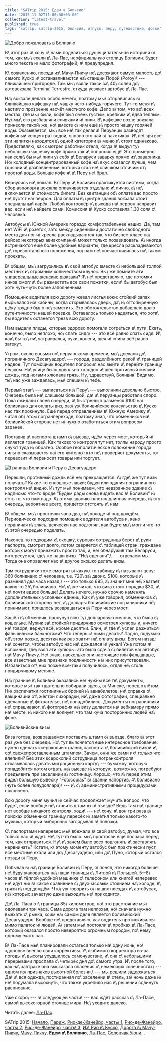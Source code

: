 ```yaml
---
title: "SATrip 2015: Едем в Боливию"
date: "2015-11-02T11:00:00+03:00"
collection: "latest-travel"
published: true
tags: "satrip, satrip-2015, боливия, отпуск, перу, путешествие, фотки"
---
```


![](/images/travel/2015-09-satrip/bolivia-cover.jpg "Добро пожаловать в Боливию")

В\ этот раз я\ хочу с\ вами поделиться душещипательной историей о\ том, как мы\ ехали в\ Ла-Пас, неофициальную столицу
Боливии. Будет много текста и\ мало фотографий, я\ предупредил.

<!--more-->

К\ сожалению, поезда из\ Мачу-Пикчу не\ доезжают самую малость до\ самого Куско и\ останавливаются на\ станции Порой
(Poroy)\ --- ближайшем пригороде. Там мы\ взяли такси за\ 40\ солей до\ автовокзала Terminal Terrestre, откуда
уезжает автобус в\ Ла-Пас.

На\ вокзале делать особо нечего, поэтому мы\ отправились в\ ближайшую кафешку на\ чашку чего-нибудь горячего. Тут-то
меня и\ настигло прозрение насчёт местного кофе. Дело в\ том, что во\ всех местах, где мы\ были, кофе был очень густым,
крепким и\ едва тёплым. Ну\ мы\ его разбавляли сливками и\ пили. В\ кафешке возле вокзала принесли такой\ же, но\ вместе
с\ ним ещё и\ просто чашку горячей воды. Оказывается, мы\ всё не\ так делали! Перуанцы разводят кофейный концентрат
водой, словно это чай в\ пакетиках. И\ не\ зря все эти напитки находятся в\ одной категории в\ меню и\ стоят одинаково.
Представляю, как смотрел работник отеля, когда я\ выдул ту\ небольшую чашечку кофе прямо так и\ попросил ещё! Это
примерно как если\ бы мы\ пили у\ себя в\ Беларуси заварку прямо из\ заварника. Но\ холодный концентрированный кофе
на\ вкус оказался лучше, чем горячий и\ разбавленный, который стал не\ слишком отличим от\ простой воды. Больше
кофе я\ в\ Перу не\ брал.

Вернулись на\ вокзал. В\ Перу и\ Боливии практикуется система, когда сбор ~~аэропорта~~ вокзала оплачивается отдельно
и\ лично, а\ не\ включается в\ стоимость билета. Без квитанции об\ оплате вас просто не\ пустят на\ перрон. Для оплаты
в\ центре здания вокзала стоит специальный ларёк. Любой контролёр у\ выхода на\ перрон направит вас, если не\ найдёте
сами. Комиссия в\ Куско составила 1.30 соля с\ человека.

Автобусы в\ Южной Америке гораздо комфортабельнее наших. Да, там нет WiFi и\ розеток, зато между сидениями достаточно
свободного места для ног и\ кресла раскладываются так, что бизнес-класс на\ рейсах некоторых авиакомпаний может только
позавидовать. А\ иногда встречаются ещё более удобные варианты, где кресла раскладываются до\ горизонтального положения,
но\ нам не\ посчастливилось на\ таком проехать.

В\ общем, мы\ загрузились в\ свой автобус вместе с\ небольшой толпой местных и\ огромным количеством клунок. Вы\ же
помните эти [универсальные женские рюкзаки][backpack]? Я\ не\ представляю, где потомки инков смогли\ бы разместить все
свои пожитки, если\ бы автобус был хоть чуть-чуть более заполненным.

Помощник водителя всю дорогу жевал листья коки: стойкий запах вырывался из\ кабины, когда открывалась дверь,
да\ и\ оттопыренную щёку трудно было не\ заметить. Это обстоятельство добавляло долю аутентичности нашей поездке.
Оставалось только надеяться, что хотя\ бы водитель останется трезв всю дорогу.

Нам выдали пледы, которые здорово помогали согреться в\ пути. Ехать, конечно, было неплохо, но\ спать сидя\ --- это всё
равно спать сидя. И\ как\ бы ты\ ни\ устраивался, руки, колени, шея и\ спина всё равно затекут.

Утром, около восьми по\ перуанскому времени, мы\ доехали до\ пограничного Десагуадеро\ --- города, разделённого рекой
и\ границей надвое. Тут помощник водителя попросил нас выйти и\ перейти границу пешком. На\ улице было довольно холодно
и\ шёл противный мелкий дождь, под ногами хлюпала грязь. Ну, здравствуй, Боливия! Видимо, ты\ нас уже заждалась,
мы\ спешим к\ тебе.

Первый этап\ --- выписаться из\ Перу\ --- выполнили довольно быстро. Очередь была не\ слишком большой, да\ и\ перуанцы
работали споро. Пока ожидали своей очереди, я\ быстренько разменял $100 на\ боливиано для оплаты виз, раз\ уж
боливийское консульство в\ Куско нас так прокинуло. Ещё перед отправлением в\ Южную Америку я\ читал об\ этом
погранпереходе, поэтому знал, что обменников на\ боливийской стороне нет и\ нужно озаботиться этим вопросом заранее.

Поставив в\ паспорта штамп о\ выезде, идём через мост, который и\ является границей. Как такового контроля тут нет,
толпы народу просто снуют туда и\ обратно.  Особое геополитическое положение города сильно сказывается на\ его жителях:
кто не\ проверяет документы, тот перевозит и\ переносит товары или торгует.

![](/images/travel/2015-09-satrip/desaguadero-border.jpg "Граница Боливии и Перу в Десагуадеро")

Перешли, противный дождь всё не\ прекращается. А\ где\ же тут визы получать? Какие-то сплошные лавки; будки или здания
пограничного контроля не\ видно. И\ тут мы\ понимаем, что невзрачное здание с\ надписью что-то вроде "Будем рады снова
видеть вас в\ Боливии" и\ есть то, что нам надо. К\ этому зданию тянется длинная очередь, и\ эту очередь, вероятнее
всего, придётся отстоять и\ нам.

В\ общем, мы\ простояли часа два, на\ холоде и\ под дождём. Периодически подходил помощник водителя автобуса и, явно
нервничая и\ злясь, всячески нас подгонял, как будто мы\ могли что-то с\ этой очередью поделать.

Наконец-то подходим к\ окошку, суровая сотрудница берет в\ руки паспорта, смотрит долго, потом сверяется с\ таблицей
стран, граждане которых могут приезжать просто так, и, не\ обнаружив там Беларуси, интересуется, где\ же наши визы.
"Не\ сделали",\ --- отвечаем мы. Тогда она оправляет нас в\ другое окошко делать визы.

Там сотрудники тоже смотрят в\ какую-то таблицу и\ называют цену: 360 боливиано с\ человека, т.е. 720\ за\ двоих. $100,
которые я\ разменял два часа назад,\ --- это только 695, а\ значит мне не\ хватает каких-то 25\ боливиано. Но\ я\ же
читал, что виза стоит порядка $30, а\ не\ почти вдвое больше! Делать нечего, нужно срочно наменять дополнительных
условных единиц. Как я\ уже говорил, обменников с\ боливийской стороны нет, а\ доллары боливийские пограничники
не\ принимают, пришлось возвращаться в\ Перу через мост.

Зашёл в\ обменник, просунул всю ту\ долларовую мелочь, что была в\ кошельке. Мужик за\ стойкой придирчиво осмотрел
купюры и, ничего не\ говоря, вернул всё, кроме десятки. Блин, и\ где я\ успел разжиться фальшивыми банкнотами? Что
теперь с\ ними делать? Ладно, подумаю об\ этом позже, десятки как раз хватит на\ оплату визы. Бегом назад: не\ хочется,
чтобы автобус нас не\ дождался и\ уехал! Уже потом я\ вспомнил, где\ взял эти купюры: это была сдача с\ билетов
на\ автобус на\ Мачу-Пикчу. Не\ знаю, насколько они настоящие или фальшивые, все известные мне признаки подлинности
на\ них присутствовали. Избавиться от\ них позже всё-таки получилось, отдав не\ столь придирчивому меняле.

На\ границе в\ Боливии оказались не\ нужны все те\ документы, которые мы\ так тщательно собирали здесь, в\ Минске, перед
отлётом. Ни\ распечатки гостиничных броней и\ авиабилетов, ни\ справка о\ вакцинации от\ жёлтой лихорадки, ни\ даже
фотографии, специально сделанные в\ фотоателье, не\ понадобились. Документы пограничники не\ спрашивают, а\ фотография
на\ визу делается на\ вебкамеру прямо на\ месте, и\ никого не\ волнует, что там куча посторонних людей на\ фоне.

![](/images/travel/2015-09-satrip/bolivia-visas.jpg "Боливийские визы")

Виза готова, возвращаемся поставить штамп о\ въезде, благо в\ этот раз уже без очереди. Но\ тут выясняется ещё
интересное требование: нужно сделать ксерокопии страниц паспорта с\ боливийской визой и\ со\ свежепроставленным штампом.
Зачем, они\ же сами их\ только что влепили? Без этих ксерокопий сотрудница погранконтроля отказывалась давать
миграционную карту\ --- бумажку, которую понадобится потом отдать на\ выезде и\ которую, возможно, потребуют предъявить
при заселении в\ гостиницу. Хорошо, что я\ перед этим видел большую вывеску "Fotocopias" в\ здании напортив.
4\ боливиано (чуть более полудоллара)\ --- и\ с\ административными процедурами покончено.

Всю дорогу меня мучил и\ сейчас продолжает мучить вопрос: что будет, если вообще не\ ставить штампы о\ въезде? Ведь там
на\ границе нет вообще никакого контроля, ходи\ --- не\ хочу, я\ вон три раза в\ поисках обменника границу пересёк
и\ заметил только какого-то мужика, который выборочно заглядывал в\ повозки.

С\ паспортами наперевес мы\ вбежали в\ свой автобус, думая, что все только нас и\ ждут. Не\ тут-то было: мы\ простояли
ещё полчаса перед тем, как отправиться. Ну\ и\ зачем было всех подгонять и\ заставлять нервничать? Кстати, к\ этому
моменту автобус был практически пуст, все местные ехали или до\ Десагуадеро, или до\ Пуно, который остался позади
в\ Перу.

Побывав в\ на\ границе Боливии и\ Перу, я\ понял, что никогда больше не\ буду жаловаться на\ наши границы с\ Литвой
и\ Польшей. 5--8\ часов в\ тёплой удобной машинке с\ телефоном или книгой наперевес не\ идут ни\ в\ какое сравнение
с\ двухчасовым стоянием на\ холоде, в\ грязи и\ под дождём. Что\ уж говорить о\ наших поездах и\ автобусах, из\ которых
зачастую даже выходить не\ приходится.

До\ Ла-Паса от\ границы 85\ километров, но\ это расстояние мы\ одолевали три часа. Сама дорога там неплохая, но\ сначала
нужно выехать с\ рынка, коим на\ самом деле является боливийский Десагуадеро. Вообще не\ представляю, как водитель
протискивался мимо палаток и\ людей. А\ затем мы\ постояли в\ пробках в\ Ла-Пасе, который оказался просто невероятно
огромным городом, по\ нему одному ехать час.

В\ Ла-Пасе мы\ планировали остаться только на\ одну ночь, но\ здоровье внесло свои коррективы. У\ любимого корректора
из-за погоды и\ высоты ухудшилось самочувствие, и\ она с\ небольшими перерывами проспала с\ четырёх дня до\ самого утра.
И\ после того, как на\ завтраке она высказала опасения о\ немеющих конечностях\ --- одном из\ признаков высотной
болезни,\ --- мы решили задержаться. Да\ и\ вся одежда, постиранная по\ заселении в\ отель, за\ ночь даже
и\ не\ подумала высохнуть, что также укрепило нас в\ решении сдвинуть расписание.

Уже скоро\ --- в\ следующей части\ --- вас ждёт рассказ о\ Ла-Пасе, самой высокогорной столице мира. Не\ уходите далеко.

Читать далее: [Ла-Пас](/post/satrip-2015-la-paz/).

SATrip 2015:
[Начало](/post/satrip-2015-paris/),
[Париж](/post/satrip-2015-paris/),
[Рио-де-Жанейро, часть\ 1](/post/satrip-2015-rio-1/),
[Рио-де-Жанейро, часть\ 2](/post/satrip-2015-rio-2/),
[Рио-де-Жанейро, часть\ 3](/post/satrip-2015-rio-3/),
[Из\ Рио в\ Куско](/post/satrip-2015-rio-to-cusco/),
[Дорога в\ Мачу-Пикчу](/post/satrip-2015-road-to-machu-picchu/),
[Мачу-Пикчу](/post/satrip-2015-machu-picchu/),
**Едем в\ Боливию**,
[Ла-Пас](/post/satrip-2015-la-paz/),
[Солончак Уюни](/post/satrip-2015-uyuni-salt-flats/)...

[backpack]: /post/satrip-2015-road-to-machu-picchu/#cusco-2-women

